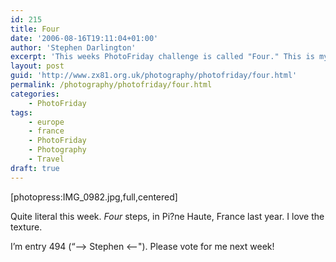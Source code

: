 ```yaml
---
id: 215
title: Four
date: '2006-08-16T19:11:04+01:00'
author: 'Stephen Darlington'
excerpt: 'This weeks PhotoFriday challenge is called "Four." This is my entry.'
layout: post
guid: 'http://www.zx81.org.uk/photography/photofriday/four.html'
permalink: /photography/photofriday/four.html
categories:
    - PhotoFriday
tags:
    - europe
    - france
    - PhotoFriday
    - Photography
    - Travel
draft: true
---
```


\[photopress:IMG\_0982.jpg,full,centered\]

Quite literal this week. *Four* steps, in Pi?ne Haute, France last year. I love the texture.

I’m entry 494 (“–&gt; Stephen &lt;--"). Please vote for me next week!